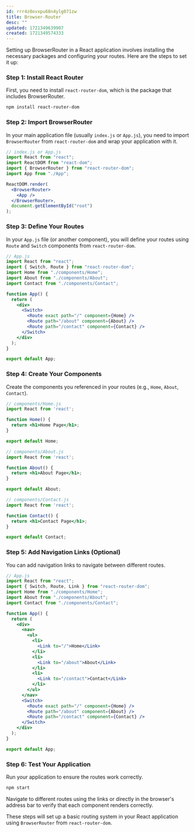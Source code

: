 ```yaml
---
id: rrr4z0ovxpu68n4ylg071zw
title: Browser-Router
desc: ""
updated: 1721349639907
created: 1721349574333
---
```


Setting up BrowserRouter in a React application involves installing the necessary packages and configuring your routes. Here are the steps to set it up:

### Step 1: Install React Router

First, you need to install `react-router-dom`, which is the package that includes BrowserRouter.

```bash
npm install react-router-dom
```

### Step 2: Import BrowserRouter

In your main application file (usually `index.js` or `App.js`), you need to import `BrowserRouter` from `react-router-dom` and wrap your application with it.

```jsx
// index.js or App.js
import React from "react";
import ReactDOM from "react-dom";
import { BrowserRouter } from "react-router-dom";
import App from "./App";

ReactDOM.render(
  <BrowserRouter>
    <App />
  </BrowserRouter>,
  document.getElementById("root")
);
```

### Step 3: Define Your Routes

In your `App.js` file (or another component), you will define your routes using `Route` and `Switch` components from `react-router-dom`.

```jsx
// App.js
import React from "react";
import { Switch, Route } from "react-router-dom";
import Home from "./components/Home";
import About from "./components/About";
import Contact from "./components/Contact";

function App() {
  return (
    <div>
      <Switch>
        <Route exact path="/" component={Home} />
        <Route path="/about" component={About} />
        <Route path="/contact" component={Contact} />
      </Switch>
    </div>
  );
}

export default App;
```

### Step 4: Create Your Components

Create the components you referenced in your routes (e.g., `Home`, `About`, `Contact`).

```jsx
// components/Home.js
import React from 'react';

function Home() {
  return <h1>Home Page</h1>;
}

export default Home;

// components/About.js
import React from 'react';

function About() {
  return <h1>About Page</h1>;
}

export default About;

// components/Contact.js
import React from 'react';

function Contact() {
  return <h1>Contact Page</h1>;
}

export default Contact;
```

### Step 5: Add Navigation Links (Optional)

You can add navigation links to navigate between different routes.

```jsx
// App.js
import React from "react";
import { Switch, Route, Link } from "react-router-dom";
import Home from "./components/Home";
import About from "./components/About";
import Contact from "./components/Contact";

function App() {
  return (
    <div>
      <nav>
        <ul>
          <li>
            <Link to="/">Home</Link>
          </li>
          <li>
            <Link to="/about">About</Link>
          </li>
          <li>
            <Link to="/contact">Contact</Link>
          </li>
        </ul>
      </nav>
      <Switch>
        <Route exact path="/" component={Home} />
        <Route path="/about" component={About} />
        <Route path="/contact" component={Contact} />
      </Switch>
    </div>
  );
}

export default App;
```

### Step 6: Test Your Application

Run your application to ensure the routes work correctly.

```bash
npm start
```

Navigate to different routes using the links or directly in the browser's address bar to verify that each component renders correctly.

These steps will set up a basic routing system in your React application using `BrowserRouter` from `react-router-dom`.

